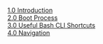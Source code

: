 [1.0 Introduction](introduction.md)\
[2.0 Boot Process](boot.md)\
[3.0 Useful Bash CLI Shortcuts](bashcli.md)\
[4.0 Navigation](navigation.md)
